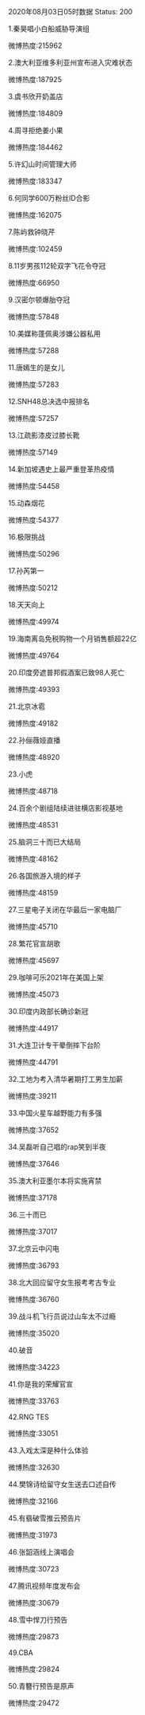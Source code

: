 2020年08月03日05时数据
Status: 200

1.秦昊唱小白船威胁导演组

微博热度:215962

2.澳大利亚维多利亚州宣布进入灾难状态

微博热度:187925

3.虞书欣开奶盖店

微博热度:184809

4.周寻拒绝姜小果

微博热度:184462

5.许幻山时间管理大师

微博热度:183347

6.何同学600万粉丝ID合影

微博热度:162075

7.陈屿救钟晓芹

微博热度:102459

8.11岁男孩112轮双字飞花令夺冠

微博热度:66950

9.汉密尔顿爆胎夺冠

微博热度:57848

10.美媒称蓬佩奥涉嫌公器私用

微博热度:57288

11.唐嫣生的是女儿

微博热度:57283

12.SNH48总决选中报排名

微博热度:57257

13.江疏影漆皮过膝长靴

微博热度:57149

14.新加坡遇史上最严重登革热疫情

微博热度:54458

15.动森烟花

微博热度:54377

16.极限挑战

微博热度:50296

17.孙芮第一

微博热度:50212

18.天天向上

微博热度:49974

19.海南离岛免税购物一个月销售额超22亿

微博热度:49764

20.印度旁遮普邦假酒案已致98人死亡

微博热度:49393

21.北京冰雹

微博热度:49182

22.孙俪薇娅直播

微博热度:48920

23.小虎

微博热度:48718

24.百余个剧组陆续进驻横店影视基地

微博热度:48531

25.脑洞三十而已大结局

微博热度:48162

26.各国旅游入境的样子

微博热度:48159

27.三星电子关闭在华最后一家电脑厂

微博热度:45710

28.繁花官宣胡歌

微博热度:45697

29.咖啡可乐2021年在美国上架

微博热度:45073

30.印度内政部长确诊新冠

微博热度:44917

31.大连卫计专干晕倒摔下台阶

微博热度:44791

32.工地为考入清华暑期打工男生加薪

微博热度:39211

33.中国火星车越野能力有多强

微博热度:37652

34.吴磊听自己唱的rap笑到半夜

微博热度:37646

35.澳大利亚墨尔本将实施宵禁

微博热度:37178

36.三十而已

微博热度:37017

37.北京云中闪电

微博热度:36793

38.北大回应留守女生报考考古专业

微博热度:36760

39.战斗机飞行员说过山车太不过瘾

微博热度:35020

40.破音

微博热度:34223

41.你是我的荣耀官宣

微博热度:33763

42.RNG TES

微博热度:33051

43.入戏太深是种什么体验

微博热度:32630

44.樊锦诗给留守女生送去口述自传

微博热度:32166

45.有翡破雪推云预告片

微博热度:31973

46.张韶涵线上演唱会

微博热度:30723

47.腾讯视频年度发布会

微博热度:30679

48.雪中悍刀行预告

微博热度:29873

49.CBA

微博热度:29824

50.青簪行预告是原声

微博热度:29472

